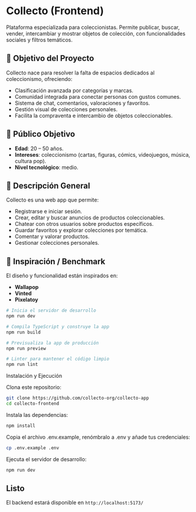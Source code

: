 # Collecto (Frontend)

Plataforma especializada para coleccionistas. Permite publicar, buscar, vender, intercambiar y mostrar objetos de colección, con funcionalidades sociales y filtros temáticos.

## 🚀 Objetivo del Proyecto

Collecto nace para resolver la falta de espacios dedicados al coleccionismo, ofreciendo:

- Clasificación avanzada por categorías y marcas.
- Comunidad integrada para conectar personas con gustos comunes.
- Sistema de chat, comentarios, valoraciones y favoritos.
- Gestión visual de colecciones personales.
- Facilita la compraventa e intercambio de objetos coleccionables.

## 👥 Público Objetivo

- **Edad**: 20 – 50 años.
- **Intereses**: coleccionismo (cartas, figuras, cómics, videojuegos, música, cultura pop).
- **Nivel tecnológico**: medio.

## 🧭 Descripción General

Collecto es una web app que permite:

- Registrarse e iniciar sesión.
- Crear, editar y buscar anuncios de productos coleccionables.
- Chatear con otros usuarios sobre productos específicos.
- Guardar favoritos y explorar colecciones por temática.
- Comentar y valorar productos.
- Gestionar colecciones personales.

## 🧠 Inspiración / Benchmark

El diseño y funcionalidad están inspirados en:
- **Wallapop**
- **Vinted**
- **Pixelatoy**


```bash
# Inicia el servidor de desarrollo
npm run dev

# Compila TypeScript y construye la app
npm run build

# Previsualiza la app de producción
npm run preview

# Linter para mantener el código limpio
npm run lint
```
Instalación y Ejecución

Clona este repositorio:

```bash
git clone https://github.com/collecto-org/collecto-app
cd collecto-frontend
```

Instala las dependencias:

```bash
npm install
```

Copia el archivo .env.example, renómbralo a .env y añade tus credenciales:

```bash
cp .env.example .env
```

Ejecuta el servidor de desarrollo:

```bash
npm run dev
```

## Listo

El backend estará disponible en `http://localhost:5173/` 